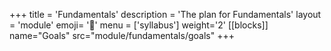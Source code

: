 +++
title = 'Fundamentals'
description = 'The plan for Fundamentals'
layout = 'module'
emoji= '🧱'
menu = ['syllabus']
weight='2'
[[blocks]]
name="Goals"
src="module/fundamentals/goals"
+++
